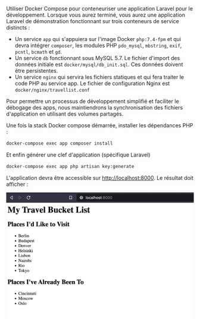 Utiliser Docker Compose pour conteneuriser une application Laravel pour le développement. Lorsque vous aurez terminé, vous aurez une application Laravel de démonstration fonctionnant sur trois conteneurs de service distincts :

* Un service `app` qui s'appuiera sur l'image Docker `php:7.4-fpm` et qui devra intégrer `composer`, les modules PHP `pdo_mysql`, `mbstring`, `exif`, `pcntl`, `bcmath` et `gd`.
* Un service `db` fonctionnant sous MySQL 5.7. Le fichier d'import des données initiale est `docker/mysql/db_init.sql`. Ces données doivent être persistentes.
* Un service `nginx` qui servira les fichiers statiques et qui fera traiter le code PHP au service app. Le fichier de configuration Nginx est `docker/nginx/travellist.conf`

Pour permettre un processus de développement simplifié et faciliter le débogage des apps, nous maintiendrons la synchronisation des fichiers d'application en utilisant des volumes partagés.

Une fois la stack Docker compose démarrée, installer les dépendances PHP :

```bash
docker-compose exec app composer install
```

Et enfin générer une clef d'application (spécifique Laravel)

```bash
docker-compose exec app php artisan key:generate
```

L'application devra être accessible sur <http://localhost:8000>. Le résultat doit afficher :

![travellist](../images/travellist.png)

